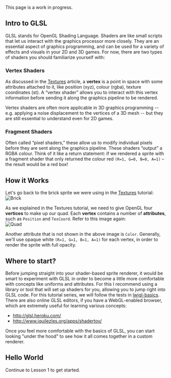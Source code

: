 This page is a work in progress.

## Intro to GLSL

GLSL stands for OpenGL Shading Language. Shaders are like small scripts that let us interact with the graphics processor more closely. They are an essential aspect of graphics programming, and can be used for a variety of effects and visuals in your 2D and 3D games. For now, there are two types of shaders you should familiarize yourself with:

### Vertex Shaders

As discussed in the [Textures](https://github.com/mattdesl/lwjgl-basics/wiki/Textures) article, a **vertex** is a point in space with some attributes attached to it, like position (xyz), colour (rgba), texture coordinates (st). A “vertex shader” allows you to interact with this vertex information before sending it along the graphics pipeline to be rendered.

Vertex shaders are often more applicable in 3D graphics programming -- e.g. applying a noise displacement to the vertices of a 3D mesh -- but they are still essential to understand even for 2D games.

### Fragment Shaders

Often called “pixel shaders,” these allow us to modify individual pixels before they are sent along the graphics pipeline. These shaders “output” a RGBA colour. Think of it like a return statement: if we rendered a sprite with a fragment shader that only returned the colour red `(R=1, G=0, B=0, A=1)` – the result would be a red box! 

## How it Works

Let's go back to the brick sprite we were using in the [Textures](https://github.com/mattdesl/lwjgl-basics/wiki/Textures) tutorial:  
![Brick](http://i.imgur.com/IGn1g.png)

As we explained in the Textures tutorial, we need to give OpenGL four **vertices** to make up our quad. Each **vertex** contains a number of **attributes**, such as `Position` and `TexCoord`. Refer to this image again:  
![Quad](http://i.imgur.com/fkzfb.png)

Another attribute that is not shown in the above image is `Color`. Generally, we'll use opaque white `(R=1, G=1, B=1, A=1)` for each vertex, in order to render the sprite with full opacity.

## Where to start?

Before jumping straight into your shader-based sprite renderer, it would be smart to experiment with GLSL in order to become a little more comfortable with concepts like uniforms and attributes. For this I recommend using a library or tool that will set up shaders for you, allowing you to jump right into GLSL code. For this tutorial series, we will follow the tests in [lwjgl-basics](https://github.com/mattdesl/lwjgl-basics/tree/master/test/mdesl/test/shadertut). There are also online GLSL editors, if you have a WebGL-enabled browser, which are extremely useful for learning various concepts:
- http://glsl.heroku.com/
- http://www.iquilezles.org/apps/shadertoy/

Once you feel more comfortable with the basics of GLSL, you can start looking "under the hood" to see how it all comes together in a custom renderer.

## Hello World

Continue to Lesson 1 to get started.
